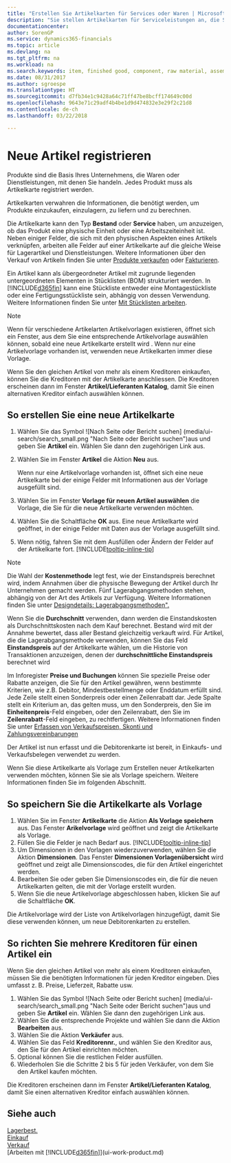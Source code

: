 ```yaml
---
title: "Erstellen Sie Artikelkarten für Services oder Waren | Microsoft Docs"
description: "Sie stellen Artikelkarten für Serviceleistungen an, die Sie für physische als Stunden und Produkte, wie Montageartikel, Fertigprodukte aus der Produktion, Komponenten oder Menge verkaufen, die Sie von Ihrem Lagerbestand verkaufen."
documentationcenter: 
author: SorenGP
ms.service: dynamics365-financials
ms.topic: article
ms.devlang: na
ms.tgt_pltfrm: na
ms.workload: na
ms.search.keywords: item, finished good, component, raw material, assembly item
ms.date: 08/31/2017
ms.author: sgroespe
ms.translationtype: HT
ms.sourcegitcommit: d7fb34e1c9428a64c71ff47be8bcff174649c00d
ms.openlocfilehash: 9643e71c29adf4b4be1d9d474832e3e29f2c21d8
ms.contentlocale: de-ch
ms.lasthandoff: 03/22/2018

---
```

# <a name="register-new-items"></a>Neue Artikel registrieren
Produkte sind die Basis Ihres Unternehmens, die Waren oder Dienstleistungen, mit denen Sie handeln. Jedes Produkt muss als Artikelkarte registriert werden.

Artikelkarten verwahren die Informationen, die benötigt werden, um Produkte einzukaufen, einzulagern, zu liefern und zu berechnen.

Die Artikelkarte kann den Typ **Bestand** oder **Service** haben, um anzuzeigen, ob das Produkt eine physische Einheit oder eine Arbeitszeiteinheit ist. Neben einiger Felder, die sich mit den physischen Aspekten eines Artikels verknüpfen, arbeiten alle Felder auf einer Artikelkarte auf die gleiche Weise für Lagerartikel und Dienstleistungen. Weitere Informationen über den Verkauf von Artikeln finden Sie unter [Produkte verkaufen](sales-how-sell-products.md) oder [Fakturieren](sales-how-invoice-sales.md).

Ein Artikel kann als übergeordneter Artikel mit zugrunde liegenden untergeordneten Elementen in Stücklisten (BOM) strukturiert werden. In [!INCLUDE[d365fin](includes/d365fin_md.md)] kann eine Stückliste entweder eine Montagestückliste oder eine Fertigungsstückliste sein, abhängig von dessen Verwendung. Weitere Informationen finden Sie unter [Mit Stücklisten arbeiten](inventory-how-work-BOMs.md).

> [!NOTE]  
>   Wenn für verschiedene Artikelarten Artikelvorlagen existieren, öffnet sich ein Fenster, aus dem Sie eine entsprechende Artikelvorlage auswählen können, sobald eine neue Artikelkarte erstellt wird . Wenn nur eine Artikelvorlage vorhanden ist, verwenden neue Artikelkarten immer diese Vorlage.

Wenn Sie den gleichen Artikel von mehr als einem Kreditoren einkaufen, können Sie die Kreditoren mit der Artikelkarte anschliessen. Die Kreditoren erscheinen dann im Fenster **Artikel/Lieferanten Katalog**, damit Sie einen alternativen Kreditor einfach auswählen können.

## <a name="to-create-a-new-item-card"></a>So erstellen Sie eine neue Artikelkarte
1. Wählen Sie das Symbol ![Nach Seite oder Bericht suchen] (media/ui-search/search_small.png "Nach Seite oder Bericht suchen")aus und geben Sie **Artikel** ein. Wählen Sie dann den zugehörigen Link aus.  
2. Wählen Sie im Fenster **Artikel** die Aktion **Neu** aus.

    Wenn nur eine Artikelvorlage vorhanden ist, öffnet sich eine neue Artikelkarte bei der einige Felder mit Informationen aus der Vorlage ausgefüllt sind.
3. Wählen Sie im Fenster **Vorlage für neuen Artikel auswählen** die Vorlage, die Sie für die neue Artikelkarte verwenden möchten.
4. Wählen Sie die Schaltfläche **OK** aus. Eine neue Artikelkarte wird geöffnet, in der einige Felder mit Daten aus der Vorlage ausgefüllt sind.
5. Wenn nötig, fahren Sie mit dem Ausfüllen oder Ändern der Felder auf der Artikelkarte fort. [!INCLUDE[tooltip-inline-tip](includes/tooltip-inline-tip_md.md)]

> [!NOTE]
> Die Wahl der **Kostenmethode** legt fest, wie der Einstandspreis berechnet wird, indem Annahmen über die physische Bewegung der Artikel durch Ihr Unternehmen gemacht werden. Fünf Lagerabgangsmethoden stehen, abhängig von der Art des Artikels zur Verfügung. Weitere Informationen finden Sie unter [Designdetails: Lagerabgangsmethoden".](design-details-costing-methods.md)
>
> Wenn Sie die **Durchschnitt** verwenden, dann werden die Einstandskosten als Durchschnittskosten nach dem Kauf berechnet. Bestand wird mit der Annahme bewertet, dass aller Bestand gleichzeitig verkauft wird. Für Artikel, die die Lagerabgangsmethode verwenden, können Sie das Feld **Einstandspreis** auf der Artikelkarte wählen, um die Historie von Transaktionen anzuzeigen, denen der d**urchschnittliche Einstandspreis** berechnet wird

Im Inforegister **Preise und Buchungen** können Sie spezielle Preise oder Rabatte anzeigen, die Sie für den Artikel gewähren, wenn bestimmte Kriterien, wie z.B. Debitor, Mindestbestellmenge oder Enddatum erfüllt sind. Jede Zeile stellt einen Sonderpreis oder einen Zeilenrabatt dar. Jede Spalte stellt ein Kriterium an, das gelten muss, um den Sonderpreis, den Sie im **Einheitenpreis**-Feld eingeben, oder den Zeilenrabatt, den Sie im **Zeilenrabatt**-Feld eingeben, zu rechtfertigen. Weitere Informationen finden Sie unter [Erfassen von Verkaufspreisen, Skonti und Zahlungsvereinbarungen](sales-how-record-sales-price-discount-payment-agreements.md)

Der Artikel ist nun erfasst und die Debitorenkarte ist bereit, in Einkaufs- und Verkaufsbelegen verwendet zu werden.

Wenn Sie diese Artikelkarte als Vorlage zum Erstellen neuer Artikelkarten verwenden möchten, können Sie sie als Vorlage speichern. Weitere Informationen finden Sie im folgenden Abschnitt.

## <a name="to-save-the-item-card-as-a-template"></a>So speichern Sie die Artikelkarte als Vorlage
1. Wählen Sie im Fenster **Artikelkarte** die Aktion **Als Vorlage speichern** aus. Das Fenster **Arikelvorlage** wird geöffnet und zeigt die Artikelkarte als Vorlage.
2. Füllen Sie die Felder je nach Bedarf aus. [!INCLUDE[tooltip-inline-tip](includes/tooltip-inline-tip_md.md)]
3. Um Dimensionen in den Vorlagen wiederzuverwenden, wählen Sie die Aktion **Dimensionen**. Das Fenster **Dimensionen Vorlagenübersicht** wird geöffnet und zeigt alle Dimensionscodes, die für den Artikel eingerichtet werden.
4. Bearbeiten Sie oder geben Sie Dimensionscodes ein, die für die neuen Artikelkarten gelten, die mit der Vorlage erstellt wurden.
5. Wenn Sie die neue Artikelvorlage abgeschlossen haben, klicken Sie auf die Schaltfläche **OK**.

Die Artikelvorlage wird der Liste von Artikelvorlagen hinzugefügt, damit Sie diese verwenden können, um neue Debitorenkarten zu erstellen.

## <a name="to-set-up-multiple-vendors-for-an-item"></a>So richten Sie mehrere Kreditoren für einen Artikel ein  
Wenn Sie den gleichen Artikel von mehr als einem Kreditoren einkaufen, müssen Sie die benötigten Informationen für jeden Kreditor eingeben. Dies umfasst z. B. Preise, Lieferzeit, Rabatte usw.  

1.  Wählen Sie das Symbol ![Nach Seite oder Bericht suchen] (media/ui-search/search_small.png "Nach Seite oder Bericht suchen")aus und geben Sie **Artikel** ein. Wählen Sie dann den zugehörigen Link aus.  
2.  Wählen Sie die entsprechende Projekte und wählen Sie dann die Aktion **Bearbeiten** aus.  
3.  Wählen Sie die Aktion **Verkäufer** aus.  
4.  Wählen Sie das Feld **Kreditorennr.**, und wählen Sie den Kreditor aus, den Sie für den Artikel einrichten möchten.  
5.  Optional können Sie die restlichen Felder ausfüllen.  
6.  Wiederholen Sie die Schritte 2 bis 5 für jeden Verkäufer, von dem Sie den Artikel kaufen möchten.

Die Kreditoren erscheinen dann im Fenster **Artikel/Lieferanten Katalog**, damit Sie einen alternativen Kreditor einfach auswählen können.

## <a name="see-also"></a>Siehe auch
  [Lagerbest.](inventory-manage-inventory.md)  
  [Einkauf](purchasing-manage-purchasing.md)  
  [Verkauf](sales-manage-sales.md)  
  [Arbeiten mit [!INCLUDE[d365fin](includes/d365fin_md.md)]](ui-work-product.md)

